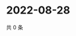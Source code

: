 # 2022-08-28

共 0 条

<!-- BEGIN WEIBO -->
<!-- 最后更新时间 Sun Aug 28 2022 17:15:25 GMT+0800 (China Standard Time) -->

<!-- END WEIBO -->
